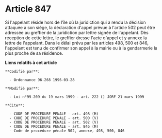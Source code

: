 # Article 847

Si l'appelant réside hors de l'île où la juridiction qui a rendu la décision attaquée a son siège, la déclaration d'appel
prévue à l'article 502 peut être adressée au greffier de la juridiction par lettre signée de l'appelant. Dès réception de
cette lettre, le greffier dresse l'acte d'appel et y annexe la lettre de l'appelant. Dans le délai prévu par les articles
498, 500 et 846, l'appelant est tenu de confirmer son appel à la mairie ou à la gendarmerie la plus proche de sa résidence.

**Liens relatifs à cet article**

	**Codifié par**:

	  - Ordonnance 96-268 1996-03-28

	**Modifié par**:

	  - Loi n°99-209 du 19 mars 1999 - art. 222 () JORF 21 mars 1999

	**Cite**:

	  - CODE DE PROCEDURE PENALE - art. 498 (M)
	  - CODE DE PROCEDURE PENALE - art. 500 (V)
	  - CODE DE PROCEDURE PENALE - art. 502 (V)
	  - CODE DE PROCEDURE PENALE - art. 846 (M)
	  - Code de procédure pénale 502, annexe, 498, 500, 846
